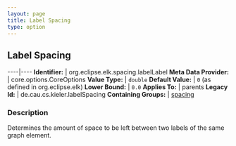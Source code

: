 ```yaml
---
layout: page
title: Label Spacing
type: option
---
```

## Label Spacing

----|----
**Identifier:** | org.eclipse.elk.spacing.labelLabel
**Meta Data Provider:** | core.options.CoreOptions
**Value Type:** | `double`
**Default Value:** | `0` (as defined in org.eclipse.elk)
**Lower Bound:** | `0.0`
**Applies To:** | parents
**Legacy Id:** | de.cau.cs.kieler.labelSpacing
**Containing Groups:** | [spacing](org-eclipse-elk-spacing)

### Description

Determines the amount of space to be left between two labels of the same graph element.
